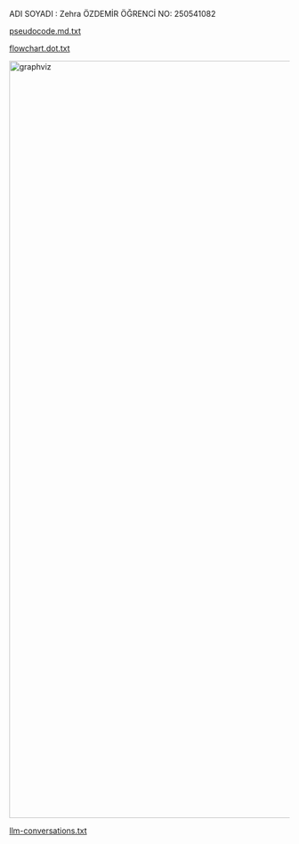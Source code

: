 ADI SOYADI : Zehra ÖZDEMİR 
ÖĞRENCİ NO: 250541082

[pseudocode.md.txt](https://github.com/user-attachments/files/22926133/pseudocode.md.txt)

[flowchart.dot.txt](https://github.com/user-attachments/files/22926161/flowchart.dot.txt)

<img width="1371" height="1358" alt="graphviz" src="https://github.com/user-attachments/assets/03626938-94de-46ca-8499-a9b5d4977c00" />


[llm-conversations.txt](https://github.com/user-attachments/files/22943054/llm-conversations.txt)
